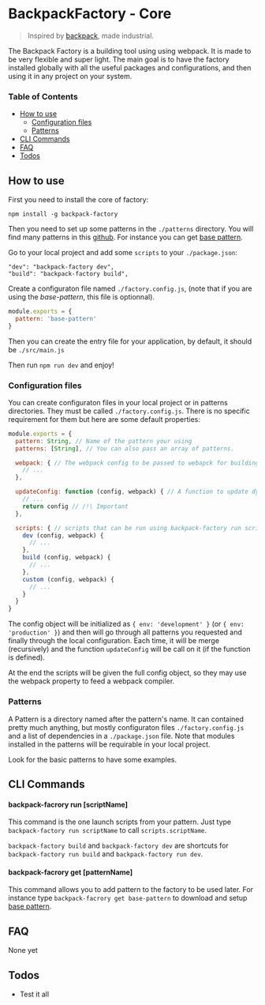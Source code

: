 # BackpackFactory - Core

> Inspired by [backpack](https://github.com/jaredpalmer/backpack), made industrial.

The Backpack Factory is a building tool using using webpack. It is made to be very flexible and super light. The main goal is to have the factory installed globally with all the useful packages and configurations, and then using it in any project on your system.

### Table of Contents
- [How to use](How-to-use)
  - [Configuration files](Configuration-files)
  - [Patterns](Patterns)
- [CLI Commands](CLI-Commands)
- [FAQ](FAQ)
- [Todos](Todos)

## How to use
First you need to install the core of factory:
```
npm install -g backpack-factory
```

Then you need to set up some patterns in the `./patterns` directory. You will find many patterns in this [github](https://github.com/backpack-factory). For instance you can get [base pattern](https://github.com/backpack-factory/base-pattern).

Go to your local project and add some `scripts` to your `./package.json`:
```
"dev": "backpack-factory dev",
"build": "backpack-factory build",
```

Create a configuraton file named `./factory.config.js`, (note that if you are using the _base-pattern_, this file is optionnal).
```js
module.exports = {
  pattern: 'base-pattern'
}
```

Then you can create the entry file for your application, by default, it should be `./src/main.js`

Then run `npm run dev` and enjoy!

### Configuration files
You can create configuraton files in your local project or in patterns directories. They must be called `./factory.config.js`. There is no specific requirement for them but here are some default properties:
```js
module.exports = {
  pattern: String, // Name of the pattern your using
  patterns: [String], // You can also pass an array of patterns.

  webpack: { // The webpack config to be passed to webapck for building
    // ...
  },

  updateConfig: function (config, webpack) { // A function to update dynamically the configuration
    // ...
    return config // /!\ Important
  },

  scripts: { // scripts that can be run using backpack-factory run scriptName
    dev (config, webpack) {
      // ...
    },
    build (config, webpack) {
      // ...
    },
    custom (config, webpack) {
      // ...
    }
  }
}
```

The config object will be initialized as `{ env: 'development' }` (or `{ env: 'production' }`) and then will go through all patterns you requested and finally through the local configuration. Each time, it will be merge (recursively) and the function `updateConfig` will be call on it (if the function is defined).

At the end the scripts will be given the full config object, so they may use the webpack property to feed a webpack compiler.

### Patterns
A Pattern is a directory named after the pattern's name. It can contained pretty much anything, but mostly configuraton files `./factory.config.js` and a list of dependencies in a `./package.json` file. Note that modules installed in the patterns will be requirable in your local project.

Look for the basic patterns to have some examples.

## CLI Commands
#### backpack-facrory run [scriptName]
This command is the one launch scripts from your pattern. Just type `backpack-factory run scriptName` to call `scripts.scriptName`.

`backpack-factory build` and `backpack-factory dev` are shortcuts for `backpack-factory run build` and `backpack-factory run dev`.

#### backpack-facrory get [patternName]
This command allows you to add pattern to the factory to be used later. For instance type `backpack-facrory get base-pattern` to download and setup [base pattern](https://github.com/backpack-factory/base-pattern).

## FAQ
None yet

## Todos
- Test it all
